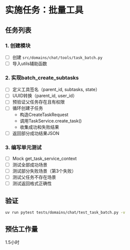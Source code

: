 # 实施任务：批量工具

## 任务列表

### 1. 创建模块
- [ ] 创建 `src/domains/chat/tools/task_batch.py`
- [ ] 导入utils辅助函数

### 2. 实现batch_create_subtasks
- [ ] 定义工具签名（parent_id, subtasks, state）
- [ ] UUID转换（parent_id, user_id）
- [ ] 预验证父任务存在且有权限
- [ ] 循环创建子任务
  - 构造CreateTaskRequest
  - 调用TaskService.create_task()
  - 收集成功和失败结果
- [ ] 返回部分成功结果JSON

### 3. 编写单元测试
- [ ] Mock get_task_service_context
- [ ] 测试全部成功场景
- [ ] 测试部分失败场景（第3个失败）
- [ ] 测试父任务不存在场景
- [ ] 测试返回格式正确性

## 验证
```bash
uv run pytest tests/domains/chat/test_task_batch.py -v
```

## 预估工作量
1.5小时
